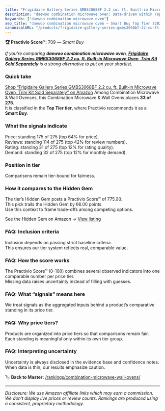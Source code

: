 ```yaml
---
title: "Frigidaire Gallery Series GMBS3068BF 2.2 cu. ft. Built-in Microwave Oven, Trim Kit Sold Separately"
description: "daewoo combination microwave oven: Data-driven within Top Tier ranking using the Practivio Score™. Positioned by quality, value, demand, findability, momentum."
keywords: ["daewoo combination microwave oven"]
seo_title: "daewoo combination microwave oven — Smart Buy Top Tier (2025)"
canonicalURL: "/products/frigidaire-gallery-series-gmbs3068bf-22-cu-ft-built-in-microwave-oven-trim-kit-sold-separately-B0DLCZZGKF/"
---
```


**🏆 Practivio Score™:** 709 — _Smart Buy_


*If you're comparing **daewoo combination microwave oven**, **[Frigidaire Gallery Series GMBS3068BF 2.2 cu. ft. Built-in Microwave Oven, Trim Kit Sold Separately](https://www.amazon.com/dp/B0DLCZZGKF?tag=practivio-20)** is a strong alternative to put on your shortlist.*
### Quick take
[Shop “Frigidaire Gallery Series GMBS3068BF 2.2 cu. ft. Built-in Microwave Oven, Trim Kit Sold Separately” on Amazon](https://www.amazon.com/dp/B0DLCZZGKF?tag=practivio-20)
Among Combination Microwave & Wall Ovenses, this Combination Microwave & Wall Ovens places **33 of 275**.  
It is classified in the **Top Tier tier**, where Practivio recommends it as a **Smart Buy**.

### What the signals indicate
Price: standing 175 of 275 (top 64% for price).  
Reviews: standing 114 of 275 (top 42% for review numbers).  
Rating: standing 31 of 275 (top 12% for rating quality).  
Demand: standing 32 of 275 (top 12% for monthly demand).

### Position in tier
Comparisons remain tier-bound for fairness.

### How it compares to the Hidden Gem
The tier’s Hidden Gem posts a Practivio Score™ of 775.00.  
This pick trails the Hidden Gem by 66.00 points.  
Use this context to frame trade-offs among competing options.  

See the Hidden Gem on Amazon → [View listing](https://www.amazon.com/dp/B081ZS7VSM?tag=practivio-20)

### FAQ: Inclusion criteria
Inclusion depends on passing strict baseline criteria.  
This ensures our tier system reflects real, comparable value.

### FAQ: How the score works
The Practivio Score™ (0–100) combines several observed indicators into one comparable number per price tier.  
Missing data raises uncertainty instead of filling with guesses.

### FAQ: What “signals” means here
We treat signals as the aggregated inputs behind a product’s comparative standing in its price tier.

### FAQ: Why price tiers?
Products are organized into price tiers so that comparisons remain fair.  
Each standing is meaningful only within its own tier group.

### FAQ: Interpreting uncertainty
Uncertainty is always disclosed in the evidence base and confidence notes.  
When data is thin, our results emphasize caution.


🏷️ **Back to Master:** [/rankings/combination-microwave-wall-ovens/](/rankings/combination-microwave-wall-ovens/)

---
_Disclosure: We use Amazon affiliate links which may earn a commission. We don’t display live prices or review counts. Rankings are produced using a consistent, proprietary methodology._
